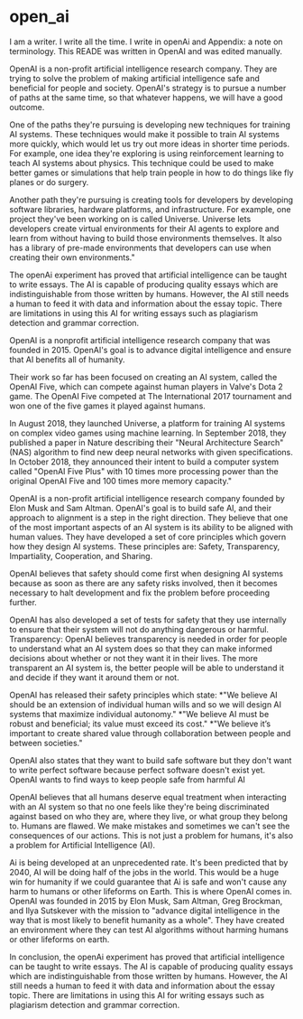 # open_ai

I am a writer. I write all the time. I write in openAi and Appendix: a note on terminology. This READE was written in OpenAI and was edited manually. 


OpenAI is a non-profit artificial intelligence research company. They are trying to solve the problem of making artificial intelligence safe and beneficial for people and society. OpenAI's strategy is to pursue a number of paths at the same time, so that whatever happens, we will have a good outcome.


One of the paths they're pursuing is developing new techniques for training AI systems. These techniques would make it possible to train AI systems more quickly, which would let us try out more ideas in shorter time periods. For example, one idea they're exploring is using reinforcement learning to teach AI systems about physics. This technique could be used to make better games or simulations that help train people in how to do things like fly planes or do surgery.


Another path they're pursuing is creating tools for developers by developing software libraries, hardware platforms, and infrastructure. For example, one project they've been working on is called Universe. Universe lets developers create virtual environments for their AI agents to explore and learn from without having to build those environments themselves. It also has a library of pre-made environments that developers can use when creating their own environments."


The openAi experiment has proved that artificial intelligence can be taught to write essays. The AI is capable of producing quality essays which are indistinguishable from those written by humans. However, the AI still needs a human to feed it with data and information about the essay topic. There are limitations in using this AI for writing essays such as plagiarism detection and grammar correction.


OpenAI is a nonprofit artificial intelligence research company that was founded in 2015. OpenAI's goal is to advance digital intelligence and ensure that AI benefits all of humanity.


Their work so far has been focused on creating an AI system, called the OpenAI Five, which can compete against human players in Valve's Dota 2 game. The OpenAI Five competed at The International 2017 tournament and won one of the five games it played against humans.


In August 2018, they launched Universe, a platform for training AI systems on complex video games using machine learning. In September 2018, they published a paper in Nature describing their "Neural Architecture Search" (NAS) algorithm to find new deep neural networks with given specifications. In October 2018, they announced their intent to build a computer system called "OpenAI Five Plus" with 10 times more processing power than the original OpenAI Five and 100 times more memory capacity."


OpenAI is a non-profit artificial intelligence research company founded by Elon Musk and Sam Altman. OpenAI's goal is to build safe AI, and their approach to alignment is a step in the right direction. They believe that one of the most important aspects of an AI system is its ability to be aligned with human values. They have developed a set of core principles which govern how they design AI systems. These principles are: Safety, Transparency, Impartiality, Cooperation, and Sharing.


OpenAI believes that safety should come first when designing AI systems because as soon as there are any safety risks involved, then it becomes necessary to halt development and fix the problem before proceeding further.


OpenAI has also developed a set of tests for safety that they use internally to ensure that their system will not do anything dangerous or harmful. 
Transparency: OpenAI believes transparency is needed in order for people to understand what an AI system does so that they can make informed decisions about whether or not they want it in their lives. The more transparent an AI system is, the better people will be able to understand it and decide if they want it around them or not. 


OpenAI has released their safety principles which state: 
*"We believe AI should be an extension of individual human wills and so we will design AI systems that maximize individual autonomy."
*"We believe AI must be robust and beneficial; its value must exceed its cost."
*"We believe it’s important to create shared value through collaboration between people and between societies."

OpenAI also states that they want to build safe software but they don't want to write perfect software because perfect software doesn't exist yet. OpenAI wants to find ways to keep people safe from harmful AI


OpenAI believes that all humans deserve equal treatment when interacting with an AI system so that no one feels like they're being discriminated against based on who they are, where they live, or what group they belong to. Humans are flawed. We make mistakes and sometimes we can't see the consequences of our actions. This is not just a problem for humans, it's also a problem for Artificial Intelligence (AI).


Ai is being developed at an unprecedented rate. It's been predicted that by 2040, AI will be doing half of the jobs in the world. This would be a huge win for humanity if we could guarantee that Ai is safe and won't cause any harm to humans or other lifeforms on Earth.
This is where OpenAI comes in. OpenAI was founded in 2015 by Elon Musk, Sam Altman, Greg Brockman, and Ilya Sutskever with the mission to "advance digital intelligence in the way that is most likely to benefit humanity as a whole". They have created an environment where they can test AI algorithms without harming humans or other lifeforms on earth.


In conclusion, the openAi experiment has proved that artificial intelligence can be taught to write essays. The AI is capable of producing quality essays which are indistinguishable from those written by humans. However, the AI still needs a human to feed it with data and information about the essay topic. There are limitations in using this AI for writing essays such as plagiarism detection and grammar correction.
